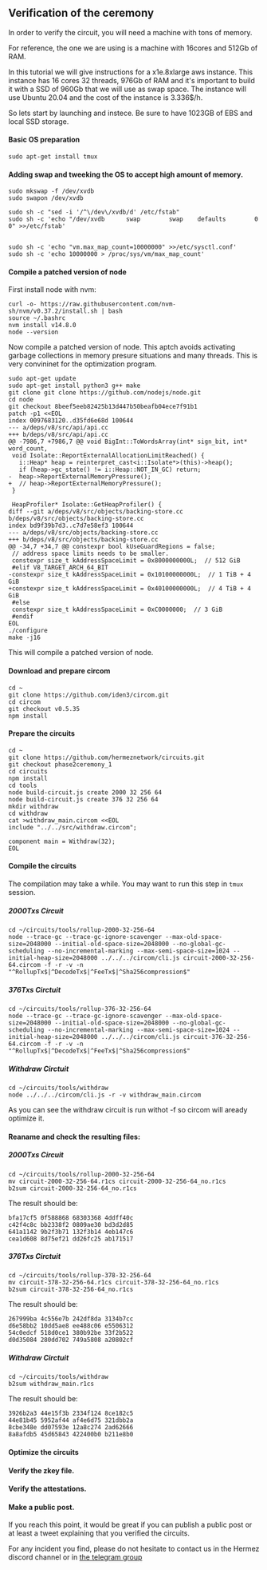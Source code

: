 

## Verification of the ceremony

In order to verify the circuit, you will need a machine with tons of memory.

For reference, the one we are using is a machine with 16cores and 512Gb of RAM.

In this tutorial we will give instructions for a x1e.8xlarge aws instance. This instance has 16 cores 32 threads, 976Gb of RAM and it's important to build it with a SSD of 960Gb that we will use as swap space. The instance will use Ubuntu 20.04 and the cost of the instance is 3.336$/h.

So lets start by launching and instece. Be sure to have 1023GB of EBS and local SSD storage.

#### Basic OS preparation

````
sudo apt-get install tmux
````

#### Adding swap and tweeking the OS to accept high amount of memory.

````
sudo mkswap -f /dev/xvdb
sudo swapon /dev/xvdb

sudo sh -c "sed -i '/^\/dev\/xvdb/d' /etc/fstab"
sudo sh -c 'echo "/dev/xvdb      swap        swap    defaults        0 0" >>/etc/fstab'


sudo sh -c 'echo "vm.max_map_count=10000000" >>/etc/sysctl.conf'
sudo sh -c 'echo 10000000 > /proc/sys/vm/max_map_count'
````
#### Compile a patched version of node

First install node with nvm:

````
curl -o- https://raw.githubusercontent.com/nvm-sh/nvm/v0.37.2/install.sh | bash
source ~/.bashrc
nvm install v14.8.0
node --version
````

Now compile a patched version of node.  This aptch avoids activating garbage collections in memory presure situations and many threads.  This is very convininet for the optimization program.

````
sudo apt-get update
sudo apt-get install python3 g++ make
git clone git clone https://github.com/nodejs/node.git
cd node
git checkout 8beef5eeb82425b13d447b50beafb04ece7f91b1
patch -p1 <<EOL
index 0097683120..d35fd6e68d 100644
--- a/deps/v8/src/api/api.cc
+++ b/deps/v8/src/api/api.cc
@@ -7986,7 +7986,7 @@ void BigInt::ToWordsArray(int* sign_bit, int* word_count,
 void Isolate::ReportExternalAllocationLimitReached() {
   i::Heap* heap = reinterpret_cast<i::Isolate*>(this)->heap();
   if (heap->gc_state() != i::Heap::NOT_IN_GC) return;
-  heap->ReportExternalMemoryPressure();
+  // heap->ReportExternalMemoryPressure();
 }

 HeapProfiler* Isolate::GetHeapProfiler() {
diff --git a/deps/v8/src/objects/backing-store.cc b/deps/v8/src/objects/backing-store.cc
index bd9f39b7d3..c7d7e58ef3 100644
--- a/deps/v8/src/objects/backing-store.cc
+++ b/deps/v8/src/objects/backing-store.cc
@@ -34,7 +34,7 @@ constexpr bool kUseGuardRegions = false;
 // address space limits needs to be smaller.
 constexpr size_t kAddressSpaceLimit = 0x8000000000L;  // 512 GiB
 #elif V8_TARGET_ARCH_64_BIT
-constexpr size_t kAddressSpaceLimit = 0x10100000000L;  // 1 TiB + 4 GiB
+constexpr size_t kAddressSpaceLimit = 0x40100000000L;  // 4 TiB + 4 GiB
 #else
 constexpr size_t kAddressSpaceLimit = 0xC0000000;  // 3 GiB
 #endif
EOL
./configure
make -j16
````

This will compile a patched version of node.

#### Download and prepare circom

````
cd ~
git clone https://github.com/iden3/circom.git
cd circom
git checkout v0.5.35
npm install
````

#### Prepare the circuits

````
cd ~
git clone https://github.com/hermeznetwork/circuits.git
git checkout phase2ceremony_1
cd circuits
npm install
cd tools
node build-circuit.js create 2000 32 256 64
node build-circuit.js create 376 32 256 64
mkdir withdraw
cd withdraw
cat >withdraw_main.circom <<EOL
include "../../src/withdraw.circom";

component main = Withdraw(32);
EOL
````

#### Compile the circuits

The compilation may take a while. You may want to run this step in `tmux` session.

##### 2000Txs Circuit
````
cd ~/circuits/tools/rollup-2000-32-256-64
node --trace-gc --trace-gc-ignore-scavenger --max-old-space-size=2048000 --initial-old-space-size=2048000 --no-global-gc-scheduling --no-incremental-marking --max-semi-space-size=1024 --initial-heap-size=2048000 ../../../circom/cli.js circuit-2000-32-256-64.circom -f -r -v -n "^RollupTx$|^DecodeTx$|^FeeTx$|^Sha256compression$"
````
##### 376Txs Circtuit
````
cd ~/circuits/tools/rollup-376-32-256-64
node --trace-gc --trace-gc-ignore-scavenger --max-old-space-size=2048000 --initial-old-space-size=2048000 --no-global-gc-scheduling --no-incremental-marking --max-semi-space-size=1024 --initial-heap-size=2048000 ../../../circom/cli.js circuit-376-32-256-64.circom -f -r -v -n "^RollupTx$|^DecodeTx$|^FeeTx$|^Sha256compression$"
````

##### Withdraw Circtuit
````
cd ~/circuits/tools/withdraw
node ../../../circom/cli.js -r -v withdraw_main.circom
````

As you can see the withdraw circuit is run withot -f so circom will aready optimize it.

#### Reaname and check the resulting files:

##### 2000Txs Circuit
````
cd ~/circuits/tools/rollup-2000-32-256-64
mv circuit-2000-32-256-64.r1cs circuit-2000-32-256-64_no.r1cs
b2sum circuit-2000-32-256-64_no.r1cs
````

The result should be:

````
bfa17cf5 0f588868 68303368 4ddff40c
c42f4c8c bb2338f2 0809ae30 bd3d2d85
641a1142 9b2f3b71 132f3b14 4eb147c6
cea1d608 8d75ef21 dd26fc25 ab171517
````

##### 376Txs Circtuit
````
cd ~/circuits/tools/rollup-378-32-256-64
mv circuit-378-32-256-64.r1cs circuit-378-32-256-64_no.r1cs
b2sum circuit-378-32-256-64_no.r1cs
````

The result should be:

````
267999ba 4c556e7b 242df8da 3134b7cc
d6e58bb2 10dd5ae8 ee488c06 e5506312
54c0edcf 518d0ce1 380b92be 33f2b522
d0d35084 280dd702 749a5808 a20802cf
````

##### Withdraw Circtuit

````
cd ~/circuits/tools/withdraw
b2sum withdraw_main.r1cs
````

The result should be:

````
3926b2a3 44e15f3b 2334f124 8ce182c5
44e81b45 5952af44 af4e6d75 321dbb2a
8cbe348e dd07593e 12a8c274 2ad62666
8a8afdb5 45d65843 422400b0 b211e8b0
````

#### Optimize the circuits

#### Verify the zkey file.

#### Verify the attestations.

#### Make a public post.

If you reach this point, it would be great if you can publish a public post or at least a tweet explaining that you verified the circuits.

For any incident you find, please do not hesitate to contact us in the Hermez discord channel or in [ the telegram group](https://t.me/hermez_network)



